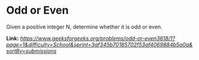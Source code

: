 # Odd or Even
Given a positive integer N, determine whether it is odd or even.  
  
**Link:** _https://www.geeksforgeeks.org/problems/odd-or-even3618/1?page=1&difficulty=School&sprint=3af345b70185702f53af4069884b5a0a&sortBy=submissions_
